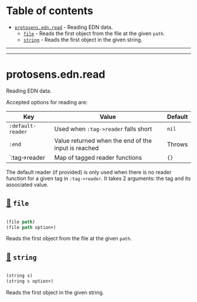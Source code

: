 # Table of contents
-  [`protosens.edn.read`](#protosens.edn.read)  - Reading EDN data.
    -  [`file`](#protosens.edn.read/file) - Reads the first object from the file at the given <code>path</code>.
    -  [`string`](#protosens.edn.read/string) - Reads the first object in the given string.

-----

-----
# <a name="protosens.edn.read">protosens.edn.read</a>


Reading EDN data.

   Accepted options for reading are:

   | Key               | Value                                               | Default |
   |-------------------|-----------------------------------------------------|---------|
   | `:default-reader` | Used when `:tag->reader` falls short                | `nil`   |
   | `:end`            | Value returned when the end of the input is reached | Throws  |
   | `:tag->reader     | Map of tagged reader functions                      | `{}`    |

   The default reader (if provided) is only used when there is no reader function for a given tag
   in `:tag->reader`. It takes 2 arguments: the tag and its associated value.




## <a name="protosens.edn.read/file">[:page_facing_up:](https://github.com/protosens/monorepo.cljc/blob/develop/module/edn/src/main/clj/protosens/edn/read.clj#L46-L63) `file`</a>
``` clojure

(file path)
(file path option+)
```


Reads the first object from the file at the given `path`.

## <a name="protosens.edn.read/string">[:page_facing_up:](https://github.com/protosens/monorepo.cljc/blob/develop/module/edn/src/main/clj/protosens/edn/read.clj#L67-L81) `string`</a>
``` clojure

(string s)
(string s option+)
```


Reads the first object in the given string.
